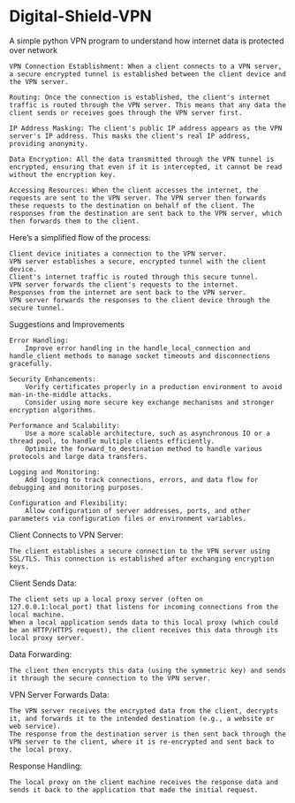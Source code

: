 # Digital-Shield-VPN
A simple python VPN  program to understand how internet data is protected over network



    VPN Connection Establishment: When a client connects to a VPN server, a secure encrypted tunnel is established between the client device and the VPN server.

    Routing: Once the connection is established, the client's internet traffic is routed through the VPN server. This means that any data the client sends or receives goes through the VPN server first.

    IP Address Masking: The client's public IP address appears as the VPN server's IP address. This masks the client's real IP address, providing anonymity.

    Data Encryption: All the data transmitted through the VPN tunnel is encrypted, ensuring that even if it is intercepted, it cannot be read without the encryption key.

    Accessing Resources: When the client accesses the internet, the requests are sent to the VPN server. The VPN server then forwards these requests to the destination on behalf of the client. The responses from the destination are sent back to the VPN server, which then forwards them to the client.

Here’s a simplified flow of the process:

    Client device initiates a connection to the VPN server.
    VPN server establishes a secure, encrypted tunnel with the client device.
    Client's internet traffic is routed through this secure tunnel.
    VPN server forwards the client's requests to the internet.
    Responses from the internet are sent back to the VPN server.
    VPN server forwards the responses to the client device through the secure tunnel.




Suggestions and Improvements

    Error Handling:
        Improve error handling in the handle_local_connection and handle_client methods to manage socket timeouts and disconnections gracefully.

    Security Enhancements:
        Verify certificates properly in a production environment to avoid man-in-the-middle attacks.
        Consider using more secure key exchange mechanisms and stronger encryption algorithms.

    Performance and Scalability:
        Use a more scalable architecture, such as asynchronous IO or a thread pool, to handle multiple clients efficiently.
        Optimize the forward_to_destination method to handle various protocols and large data transfers.

    Logging and Monitoring:
        Add logging to track connections, errors, and data flow for debugging and monitoring purposes.

    Configuration and Flexibility:
        Allow configuration of server addresses, ports, and other parameters via configuration files or environment variables.





Client Connects to VPN Server:

    The client establishes a secure connection to the VPN server using SSL/TLS. This connection is established after exchanging encryption keys.

Client Sends Data:

    The client sets up a local proxy server (often on 127.0.0.1:local_port) that listens for incoming connections from the local machine.
    When a local application sends data to this local proxy (which could be an HTTP/HTTPS request), the client receives this data through its local proxy server.

Data Forwarding:

    The client then encrypts this data (using the symmetric key) and sends it through the secure connection to the VPN server.

VPN Server Forwards Data:

    The VPN server receives the encrypted data from the client, decrypts it, and forwards it to the intended destination (e.g., a website or web service).
    The response from the destination server is then sent back through the VPN server to the client, where it is re-encrypted and sent back to the local proxy.

Response Handling:

    The local proxy on the client machine receives the response data and sends it back to the application that made the initial request.